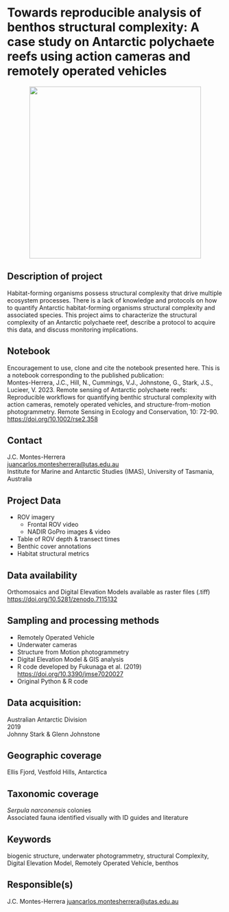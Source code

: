 # Towards reproducible analysis of benthos structural complexity: A case study on Antarctic polychaete reefs using action cameras and remotely operated vehicles

<div align=center><img src="https://github.com/jcmontesherrera/ant_biogenic_structures/assets/12808626/1970800d-2a5c-434b-9bc8-1e7850a9de13" width="400" height="400">
</div>

## Description of project
Habitat-forming organisms possess structural complexity that drive multiple ecosystem processes. There is a lack of knowledge and protocols on how to quantify Antarctic habitat-forming organisms structural complexity and associated species. This project aims to characterize the structural complexity of an Antarctic polychaete reef, describe a protocol to acquire this data, and discuss monitoring implications.

## Notebook
Encouragement to use, clone and cite the notebook presented here.
This is a notebook corresponding to the published publication:<br>
Montes-Herrera, J.C., Hill, N., Cummings, V.J., Johnstone, G., Stark, J.S., Lucieer, V. 2023. Remote sensing of Antarctic polychaete reefs: Reproducible workflows for quantifying benthic structural complexity with action cameras, remotely operated vehicles, and structure-from-motion photogrammetry. Remote Sensing in Ecology and Conservation, 10: 72-90. https://doi.org/10.1002/rse2.358

## Contact
J.C. Montes-Herrera <br>
juancarlos.montesherrera@utas.edu.au <br>
Institute for Marine and Antarctic Studies (IMAS), University of Tasmania, Australia

## Project Data
- ROV imagery
	- Frontal ROV video
	- NADIR GoPro images & video
- Table of ROV depth & transect times
- Benthic cover annotations
- Habitat structural metrics

## Data availability
Orthomosaics and Digital Elevation Models available as raster files (.tiff)
https://doi.org/10.5281/zenodo.7115132

## Sampling and processing methods
- Remotely Operated Vehicle
- Underwater cameras
- Structure from Motion photogrammetry
- Digital Elevation Model & GIS analysis
- R code developed by Fukunaga et al. (2019) https://doi.org/10.3390/jmse7020027
- Original Python & R code

## Data acquisition:
Australian Antarctic Division <br>
2019 <br>
Johnny Stark & Glenn Johnstone

## Geographic coverage
Ellis Fjord, Vestfold Hills, Antarctica

## Taxonomic coverage
_Serpula narconensis_ colonies <br>
Associated fauna identified visually with ID guides and literature

## Keywords
biogenic structure, underwater photogrammetry, structural Complexity, Digital Elevation Model, Remotely Operated Vehicle, benthos

## Responsible(s)
J.C. Montes-Herrera
juancarlos.montesherrera@utas.edu.au

